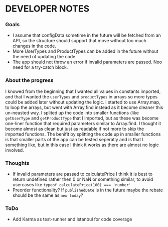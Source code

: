 # DEVELOPER NOTES


### Goals
  - I assume that configData sometime in the future will be fetched from an API, so the structure should support that move without too much changes in the code.
  - More UserTypes and ProductTypes can be added in the future without the need of updating the code.
  - The app should not throw an error if invalid parameters are passed. Noo need for a try-catch block.
   

###  About the progress
I knowed from the beginning that I wanted all values in constants imported, and that I wanted the `userTypes` and `productTypes` in arrays so more types could be added later without updating the logic.
I started to use Array.map, to loop the arrays, but went with Array.find instead as it become cleaner this un-neasted way.
I splited up the code into smaller functions (like `getUserType` and `getProductType` that I imported, 
but as these was become one-liner function that required parameters similar to Array.find.
I thought it become almost as clean but just as readable if not more to skip the imported functions.
The benifit by splitting the code up in smaller functions is that smaller parts of the app can be tested seperatly and is that I something like,
but in this case I think it works as there are almost no logic involved.


### Thoughts
  - If invalid parameters are passed to calculatePrice I think it is best to return undefined rather then 0 or NaN or something similar, to avoid usercases like ``` typeof calculatePrice(100) === 'number' ```
  - Preorder functionality? If `publishedDate` is in the future maybe the rebate should be the same as `new today`?
  

### ToDo
- Add Karma as test-runner and Istanbul for code coverage
